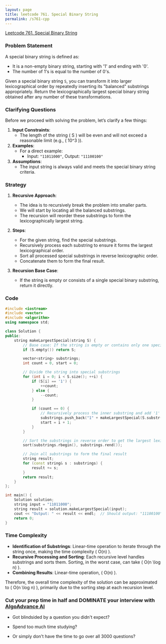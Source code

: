 ```yaml
---
layout: page
title: leetcode 761. Special Binary String
permalink: /s761-cpp
---
```

[Leetcode 761. Special Binary String](https://algoadvance.github.io/algoadvance/l761)
### Problem Statement

A special binary string is defined as:
- It is a non-empty binary string, starting with '1' and ending with '0'.
- The number of 1's is equal to the number of 0's.

Given a special binary string `S`, you can transform it into larger lexicographical order by repeatedly inserting its "balanced" substrings appropriately. Return the lexicographically largest special binary string obtained after any number of these transformations.

### Clarifying Questions

Before we proceed with solving the problem, let’s clarify a few things:
1. **Input Constraints**:
   - The length of the string \( S \) will be even and will not exceed a reasonable limit (e.g., \( 10^3 \)).
2. **Examples**:
   - For a direct example:
     - Input: `"11011000"`, Output: `"11100100"`
3. **Assumptions**:
   - The input string is always valid and meets the special binary string criteria.

### Strategy

1. **Recursive Approach**:
   - The idea is to recursively break the problem into smaller parts.
   - We will start by locating all the balanced substrings.
   - The recursion will reorder these substrings to form the lexicographically largest string.
   
2. **Steps**:
   - For the given string, find the special substrings.
   - Recursively process each substring to ensure it forms the largest lexicographical order.
   - Sort all processed special substrings in reverse lexicographic order.
   - Concatenate them to form the final result.
   
3. **Recursion Base Case**:
   - If the string is empty or consists of a single special binary substring, return it directly.

### Code

```cpp
#include <iostream>
#include <vector>
#include <algorithm>
using namespace std;

class Solution {
public:
    string makeLargestSpecial(string S) {
        // Base case: If the string is empty or contains only one special substring
        if (S.empty()) return S;

        vector<string> substrings;
        int count = 0, start = 0;

        // Divide the string into special substrings
        for (int i = 0; i < S.size(); ++i) {
            if (S[i] == '1') {
                ++count;
            } else {
                --count;
            }

            if (count == 0) {
                // Recursively process the inner substring and add '1' at start and '0' at the end
                substrings.push_back("1" + makeLargestSpecial(S.substr(start + 1, i - start - 1)) + "0");
                start = i + 1;
            }
        }

        // Sort the substrings in reverse order to get the largest lexicographical order
        sort(substrings.rbegin(), substrings.rend());

        // Join all substrings to form the final result
        string result;
        for (const string& s : substrings) {
            result += s;
        }
        return result;
    }
};

int main() {
    Solution solution;
    string input = "11011000";
    string result = solution.makeLargestSpecial(input);
    cout << "Output: " << result << endl;  // Should output: "11100100"
    return 0;
}
```

### Time Complexity

- **Identification of Substrings**: Linear-time operation to iterate through the string once, making the time complexity \( O(n) \).
- **Recursive Processing and Sorting**: Each recursive level handles substrings and sorts them. Sorting, in the worst case, can take \( O(n \log n) \).
- **Combining Results**: Linear-time operation, \( O(n) \).

Therefore, the overall time complexity of the solution can be approximated to \( O(n \log n) \), primarily due to the sorting step at each recursion level.


### Cut your prep time in half and DOMINATE your interview with [AlgoAdvance AI](https://algoAdvance.com)

- Got blindsided by a question you didn't expect?

- Spend too much time studying?

- Or simply don't have the time to go over all 3000 questions?

